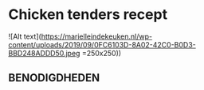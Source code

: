# Chicken tenders recept

![Alt text](https://marielleindekeuken.nl/wp-content/uploads/2019/09/0FC6103D-8A02-42C0-B0D3-BBD248ADDD50.jpeg =250x250))

## BENODIGDHEDEN